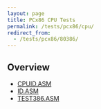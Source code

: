 ```yaml
---
layout: page
title: PCx86 CPU Tests
permalink: /tests/pcx86/cpu/
redirect_from:
  - /tests/pcx86/80386/
---
```


Overview
--------

* [CPUID.ASM](cpuid.asm)
* [ID.ASM](id.asm)
* [TEST386.ASM](80386/test386.asm)
